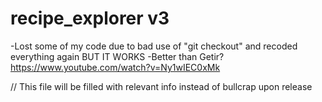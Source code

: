 # recipe_explorer v3
-Lost some of my code due to bad use of "git checkout" and recoded everything again BUT IT WORKS
-Better than Getir? https://www.youtube.com/watch?v=Ny1wIEC0xMk

// This file will be filled with relevant info instead of bullcrap upon release